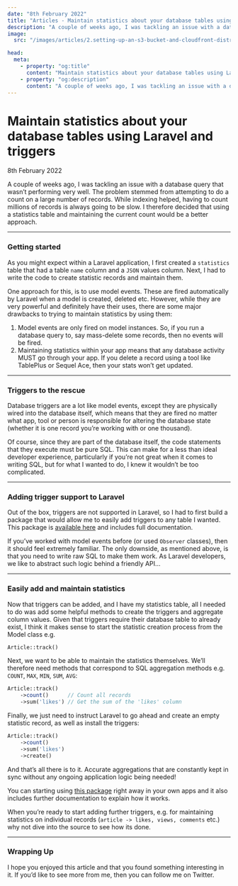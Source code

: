 ```yaml
---
date: "8th February 2022"
title: "Articles - Maintain statistics about your database tables using Laravel and triggers"
description: "A couple of weeks ago, I was tackling an issue with a database query that wasn’t performing very well. While indexing helped, having to count millions of records is always going to be slow. I therefore decided to use another approach."
image:
  src: "/images/articles/2.setting-up-an-s3-bucket-and-cloudfront-distribution-for-a-laravel-vapor-storage-disk.jpg"

head:
  meta:
    - property: "og:title"
      content: "Maintain statistics about your database tables using Laravel and triggers"
    - property: "og:description"
      content: "A couple of weeks ago, I was tackling an issue with a database query that wasn’t performing very well. While indexing helped, having to count millions of records is always going to be slow. I therefore decided to use another approach."
---
```


# Maintain statistics about your database tables using Laravel and triggers
<span class="meta">8th February 2022</span>

A couple of weeks ago, I was tackling an issue with a database query that wasn’t performing very well. The problem stemmed from attempting to do a count on a large number of records. While indexing helped, having to count millions of records is always going to be slow. I therefore decided that using a statistics table and maintaining the current count would be a better approach.

---

### Getting started

As you might expect within a Laravel application, I first created a `statistics` table that had a table `name` column and a `JSON` values column. Next, I had to write the code to create statistic records and maintain them.

One approach for this, is to use model events. These are fired automatically by Laravel when a model is created, deleted etc. However, while they are very powerful and definitely have their uses, there are some major drawbacks to trying to maintain statistics by using them:

1. Model events are only fired on model instances. So, if you run a database query to, say mass-delete some records, then no events will be fired.
2. Maintaining statistics within your app means that any database activity MUST go through your app. If you delete a record using a tool like TablePlus or Sequel Ace, then your stats won’t get updated.

---

### Triggers to the rescue

Database triggers are a lot like model events, except they are physically wired into the database itself, which means that they are fired no matter what app, tool or person is responsible for altering the database state (whether it is one record you’re working with or one thousand).

Of course, since they are part of the database itself, the code statements that they execute must be pure SQL. This can make for a less than ideal developer experience, particularly if you’re not great when it comes to writing SQL, but for what I wanted to do, I knew it wouldn’t be too complicated.

---

### Adding trigger support to Laravel

Out of the box, triggers are not supported in Laravel, so I had to first build a package that would allow me to easily add triggers to any table I wanted. This package is [available here](https://github.com/caneara/triggers) and includes full documentation.

If you’ve worked with model events before (or used `Observer` classes), then it should feel extremely familiar. The only downside, as mentioned above, is that you need to write raw SQL to make them work. As Laravel developers, we like to abstract such logic behind a friendly API...

---

### Easily add and maintain statistics

Now that triggers can be added, and I have my statistics table, all I needed to do was add some helpful methods to create the triggers and aggregate column values. Given that triggers require their database table to already exist, I think it makes sense to start the statistic creation process from the Model class e.g.

```php
Article::track()
```

Next, we want to be able to maintain the statistics themselves. We’ll therefore need methods that correspond to SQL aggregation methods e.g. `COUNT`, `MAX`, `MIN`, `SUM`, `AVG`:

```php
Article::track()
    ->count()      // Count all records
    ->sum('likes') // Get the sum of the 'likes' column
```

Finally, we just need to instruct Laravel to go ahead and create an empty statistic record, as well as install the triggers:

```php
Article::track()
    ->count()
    ->sum('likes')
    ->create()
```

And that’s all there is to it. Accurate aggregations that are constantly kept in sync without any ongoing application logic being needed!

You can starting using [this package](https://github.com/caneara/statistics) right away in your own apps and it also includes further documentation to explain how it works.

When you’re ready to start adding further triggers, e.g. for maintaining statistics on individual records (`article -> likes, views, comments` etc.) why not dive into the source to see how its done.

---

### Wrapping Up

I hope you enjoyed this article and that you found something interesting in it. If you’d like to see more from me, then you can follow me on Twitter.
